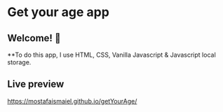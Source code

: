 # Get your age app

## Welcome! 👋

**To do this app, I use HTML, CSS, Vanilla Javascript & Javascript local storage.

## Live preview
https://mostafaismaiel.github.io/getYourAge/
